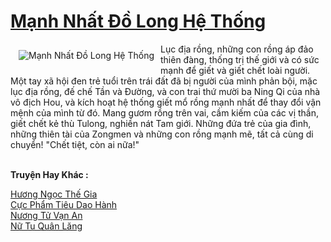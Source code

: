 <a href="https://truyentiki.com/manh-nhat-do-long-he-thong.30654/" title="Mạnh Nhất Đồ Long Hệ Thống"><h1>Mạnh Nhất Đồ Long Hệ Thống</h1></a><div style="display:table"><img align="right" style="float: left; padding: 10px;" src="https://truyentiki.com/a/img/str/src/30654.jpg" alt="Mạnh Nhất Đồ Long Hệ Thống">Lục địa rồng, những con rồng áp đảo thiên đàng, thống trị thế giới và có sức mạnh để giết và giết chết loài người. Một tay xã hội đen trẻ tuổi trên trái đất đã bị người của mình phản bội, mặc lục địa rồng, đế chế Tần và Đường, và con trai thứ mười ba Ning Qi của nhà vô địch Hou, và kích hoạt hệ thống giết mổ rồng mạnh nhất để thay đổi vận mệnh của mình từ đó. Mang gươm rồng trên vai, cầm kiếm của các vị thần, giết chết kẻ thù Tulong, nghiền nát Tam giới. Những đứa trẻ của gia đình, những thiên tài của Zongmen và những con rồng mạnh mẽ, tất cả cùng di chuyển! "Chết tiệt, còn ai nữa!"</div><p><br><b>Truyện Hay Khác :</b></p><a href="https://truyentiki.com/huong-ngoc-the-gia.30653/" alt="Hương Ngọc Thế Gia">Hương Ngọc Thế Gia</a><br/><a href="https://github.com/nownovels/truyenhay/tree/master/truyenhay/30540/README.md" alt="Cực Phẩm Tiêu Dao Hành">Cực Phẩm Tiêu Dao Hành</a><br/><a href="https://truyentiki.wordpress.com/2020/06/08/nuong-tu-van-an/" alt="Nương Tử Vạn An">Nương Tử Vạn An</a><br/><a href="https://github.com/nownovels/truyenhay/tree/master/truyenhay/30682/README.md" alt="Nữ Tu Quân Lăng">Nữ Tu Quân Lăng</a><br/>